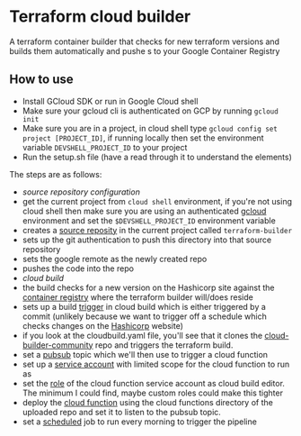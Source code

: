 # Terraform cloud builder

A terraform container builder that checks for new terraform versions and builds them automatically and pushe s to your Google Container Registry

## How to use

- Install GCloud SDK or run in Google Cloud shell
- Make sure your gcloud cli is authenticated on GCP by running `gcloud init`
- Make sure you are in a project, in cloud shell type `gcloud config set project [PROJECT_ID]`, if running locally then set the environment variable `DEVSHELL_PROJECT_ID` to your project
- Run the setup.sh file (have a read through it to understand the elements)

The steps are as follows:
- *source repository configuration*
- get the current project from `cloud shell` environment, if you're not using cloud shell then make sure you are using an authenticated [gcloud](https://cloud.google.com/sdk) environment and set the `$DEVSHELL_PROJECT_ID` environment variable
- creates a [source reposity](https://source.cloud.google.com/) in the current project called `terraform-builder`
- sets up the git authentication to push this directory into that source repository
- sets the google remote as the newly created repo
- pushes the code into the repo
- *cloud build*
- the build checks for a new version on the Hashicorp site against the [container registry](https://console.cloud.google.com/gcr/) where the terraform builder will/does reside
- sets up a build [trigger](https://console.cloud.google.com/cloud-build/triggers) in cloud build which is either triggered by a commit (unlikely because we want to trigger off a schedule which checks changes on the [Hashicorp](https://www.terraform.io/) website) 
- if you look at the cloudbuild.yaml file, you'll see that it clones the [cloud-builder-community](https://github.com/GoogleCloudPlatform/cloud-builders-community/tree/master/terraform) repo and triggers the terraform build.
- set a [pubsub](https://console.cloud.google.com/cloudpubsub/topic/list) topic which we'll then use to trigger a cloud function
- set up a [service account](https://console.cloud.google.com/iam-admin/serviceaccounts) with limited scope for the cloud function to run as
- set the [role](https://console.cloud.google.com/iam-admin/iam) of the cloud function service account as cloud build editor. The minimum I could find, maybe custom roles could make this tighter
- deploy the [cloud function](https://console.cloud.google.com/functions/list) using the cloud functions directory of the uploaded repo and set it to listen to the pubsub topic.
- set a [scheduled](https://console.cloud.google.com/cloudscheduler) job to run every morning to trigger the pipeline
